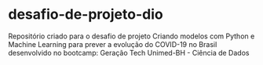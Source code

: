 # desafio-de-projeto-dio
Repositório criado para o desafio de projeto Criando modelos com Python e Machine Learning para prever a evolução do COVID-19 no Brasil desenvolvido no bootcamp: Geração Tech Unimed-BH - Ciência de Dados
